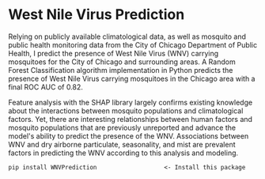 # West Nile Virus Prediction

Relying on publicly available climatological data, as well as mosquito and public health monitoring data from the City of Chicago Department of Public Health, I predict the presence of West Nile Virus (WNV) carrying mosquitoes for the City of Chicago and surrounding areas. A Random Forest Classification algorithm implementation in Python predicts the presence of West Nile Virus carrying mosquitoes in the Chicago area with a final ROC AUC of 0.82. 

Feature analysis with the SHAP library largely confirms existing knowledge about the interactions between mosquito populations and climatological factors. Yet, there are interesting relationships between human factors and mosquito populations that are previously unreported and advance the model's ability to predict the presence of the WNV. Associations between WNV and dry airborne particulate, seasonality, and mist are prevalent factors in predicting the WNV according to this analysis and modeling. 

```
pip install WNVPrediction                   <- Install this package

```
